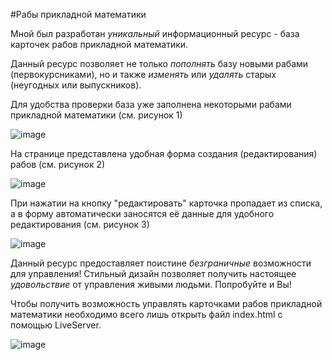 #Рабы прикладной математики

Мной был разработан *уникальный* информационный ресурс - база карточек рабов прикладной математики.

Данный ресурс позволяет не только *пополнять* базу новыми рабами (первокурсниками), но и также *изменять* или *удалять* старых (неугодных или выпускников).

Для удобства проверки база уже заполнена некоторыми рабами прикладной математики (см. рисунок 1)

![image](https://github.com/katyapank/Tinkoff_front_course/assets/71553892/70097d96-c610-4f92-a6bb-83536e0a1a30)    
  

На странице представлена удобная форма создания (редактирования) рабов (см. рисунок 2)

![image](https://github.com/katyapank/Tinkoff_front_course/assets/71553892/51ebb4ad-361b-4046-9aca-185a682ad1b7)    
  

При нажатии на кнопку "редактировать" карточка пропадает из списка, а в форму автоматически заносятся её данные для удобного редактирования (см. рисунок 3)

![image](https://github.com/katyapank/Tinkoff_front_course/assets/71553892/1e98ddb6-a146-434e-bcb7-9838d27ca0df)    
  

Данный ресурс предоставляет поистине *безграничные* возможности для управления! Стильный дизайн позволяет получить настоящее *удовольствие* от управления живыми людьми. Попробуйте и Вы!

Чтобы получить возможность управлять карточками рабов прикладной математики необходимо всего лишь открыть файл index.html с помощью LiveServer.  

![image](https://github.com/katyapank/Tinkoff_front_course/assets/71553892/3d403741-ceda-4558-8d63-20e4a7e5a697)
